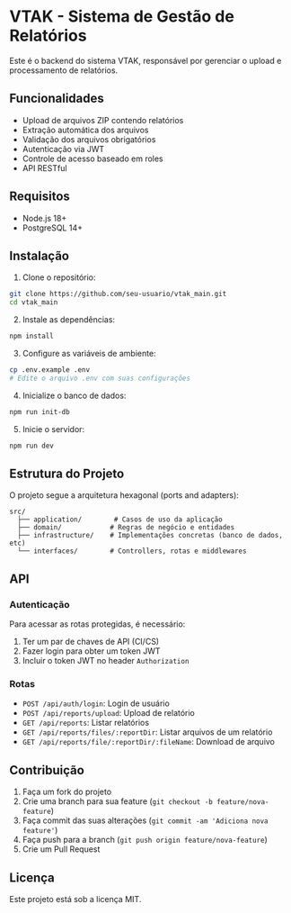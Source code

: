 # VTAK - Sistema de Gestão de Relatórios

Este é o backend do sistema VTAK, responsável por gerenciar o upload e processamento de relatórios.

## Funcionalidades

- Upload de arquivos ZIP contendo relatórios
- Extração automática dos arquivos
- Validação dos arquivos obrigatórios
- Autenticação via JWT
- Controle de acesso baseado em roles
- API RESTful

## Requisitos

- Node.js 18+
- PostgreSQL 14+

## Instalação

1. Clone o repositório:
```bash
git clone https://github.com/seu-usuario/vtak_main.git
cd vtak_main
```

2. Instale as dependências:
```bash
npm install
```

3. Configure as variáveis de ambiente:
```bash
cp .env.example .env
# Edite o arquivo .env com suas configurações
```

4. Inicialize o banco de dados:
```bash
npm run init-db
```

5. Inicie o servidor:
```bash
npm run dev
```

## Estrutura do Projeto

O projeto segue a arquitetura hexagonal (ports and adapters):

```
src/
  ├── application/        # Casos de uso da aplicação
  ├── domain/            # Regras de negócio e entidades
  ├── infrastructure/    # Implementações concretas (banco de dados, etc)
  └── interfaces/        # Controllers, rotas e middlewares
```

## API

### Autenticação

Para acessar as rotas protegidas, é necessário:

1. Ter um par de chaves de API (CI/CS)
2. Fazer login para obter um token JWT
3. Incluir o token JWT no header `Authorization`

### Rotas

- `POST /api/auth/login`: Login de usuário
- `POST /api/reports/upload`: Upload de relatório
- `GET /api/reports`: Listar relatórios
- `GET /api/reports/files/:reportDir`: Listar arquivos de um relatório
- `GET /api/reports/file/:reportDir/:fileName`: Download de arquivo

## Contribuição

1. Faça um fork do projeto
2. Crie uma branch para sua feature (`git checkout -b feature/nova-feature`)
3. Faça commit das suas alterações (`git commit -am 'Adiciona nova feature'`)
4. Faça push para a branch (`git push origin feature/nova-feature`)
5. Crie um Pull Request

## Licença

Este projeto está sob a licença MIT. 
